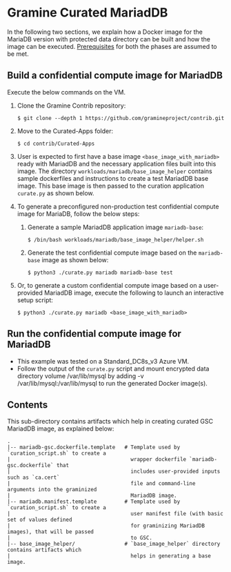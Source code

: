 # Gramine Curated MariadDB
In the following two sections, we explain how a Docker image for the MariaDB version with
protected data directory can be built and how the image can be executed.
[Prerequisites](https://github.com/gramineproject/contrib/tree/master/Curated-Apps/README.md) for
both the phases are assumed to be met.

## Build a confidential compute image for MariadDB
Execute the below commands on the VM.

1. Clone the Gramine Contrib repository:

       $ git clone --depth 1 https://github.com/gramineproject/contrib.git

2. Move to the Curated-Apps folder:

       $ cd contrib/Curated-Apps

3. User is expected to first have a base image `<base_image_with_mariadb>` ready with MariadDB and
   the necessary application files built into this image. The directory
  `workloads/mariadb/base_image_helper` contains sample dockerfiles and instructions to create a
   test MariadDB base image. This base image is then passed to the curation application `curate.py`
   as shown below.

4. To generate a preconfigured non-production test confidential compute image for MariaDB,  follow
   the below steps:
   1. Generate a sample MariadDB application image `mariadb-base`:

          $ /bin/bash workloads/mariadb/base_image_helper/helper.sh

   2. Generate the test confidential compute image based on the `mariadb-base` image  as shown
      below:

          $ python3 ./curate.py mariadb mariadb-base test

5. Or, to generate a custom confidential compute image based on a user-provided MariadDB image,
   execute the following to launch an interactive setup script:

       $ python3 ./curate.py mariadb <base_image_with_mariadb>

## Run the confidential compute image for MariadDB

- This example was tested on a Standard_DC8s_v3 Azure VM.
- Follow the output of the `curate.py` script and mount encrypted data directory volume
  /var/lib/mysql by adding -v /var/lib/mysql:/var/lib/mysql to run the generated Docker image(s).

## Contents
This sub-directory contains artifacts which help in creating curated GSC MariadDB image, as
explained below:

    .
    |-- mariadb-gsc.dockerfile.template   # Template used by `curation_script.sh` to create a
    |                                       wrapper dockerfile `mariadb-gsc.dockerfile` that
    |                                       includes user-provided inputs such as `ca.cert`
    |                                       file and command-line arguments into the graminized
    |                                       MariadDB image.
    |-- mariadb.manifest.template         # Template used by `curation_script.sh` to create a
    |                                       user manifest file (with basic set of values defined
    |                                       for graminizing MariadDB images), that will be passed
    |                                       to GSC.
    |-- base_image_helper/                # `base_image_helper` directory contains artifacts which
    |                                       helps in generating a base image.
